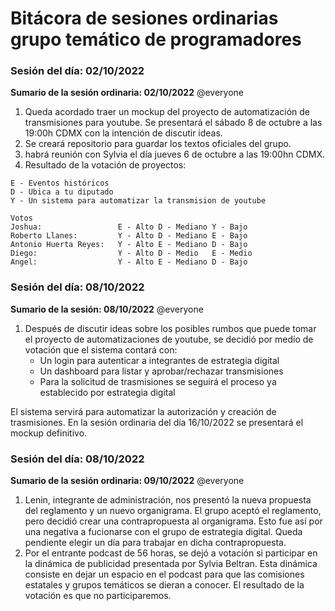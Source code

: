 # Bitácora de sesiones ordinarias grupo temático de programadores

### Sesión del día: 02/10/2022
**Sumario de la sesión ordinaria: 02/10/2022** @everyone 
1. Queda acordado traer un mockup del proyecto de automatización de transmisiones para youtube. Se presentará el sábado 8 de octubre a las 19:00h CDMX con la intención de discutir ideas.
2. Se creará repositorio para guardar los textos oficiales del grupo.
3. habrá reunión con Sylvia el día jueves 6 de octubre a las 19:00hn CDMX.
4. Resultado de la votación de proyectos:
```
E - Eventos históricos 
D - Ubica a tu diputado 
Y - Un sistema para automatizar la transmision de youtube

Votos
Joshua:                 E - Alto D - Mediano Y - Bajo
Roberto Llanes:         Y - Alto D - Mediano E - Bajo
Antonio Huerta Reyes:   Y - Alto E - Mediano D - Bajo
Diego:                  Y - Alto D - Medio   E - Medio
Angel:                  Y - Alto E - Mediano D - Bajo
```

### Sesión del día: 08/10/2022
**Sumario de la sesión: 08/10/2022** @everyone 
1. Después de discutir ideas sobre los posibles rumbos que puede tomar el proyecto de automatizaciones de youtube, se decidió por medio de votación que el sistema contará con:
    - Un login para autenticar a integrantes de estrategia digital
    - Un dashboard para listar y aprobar/rechazar transmisiones
    - Para la solicitud de trasmisiones se seguirá el proceso ya establecido por estrategia digital

El sistema servirá para automatizar la autorización y creación de trasmisiones. En la sesión ordinaria del día 16/10/2022 se presentará el mockup definitivo.

### Sesión del día: 08/10/2022
**Sumario de la sesión ordinaria: 09/10/2022** @everyone 
1. Lenin, integrante de administración, nos presentó la nueva propuesta del reglamento y un nuevo organigrama. El grupo aceptó el reglamento, pero decidió crear una contrapropuesta al organigrama. Esto fue así por una negativa a fucionarse con el grupo de estrategia digital. Queda pendiente elegir un día para trabajar en dicha contrapropuesta.
2. Por el entrante podcast de 56 horas, se dejó a votación si participar en la dinámica de publicidad presentada por Sylvia Beltran. Esta dinámica consiste en dejar un espacio en el podcast para que las comisiones estatales y grupos temáticos se dieran a conocer. El resultado de la votación es que no participaremos.